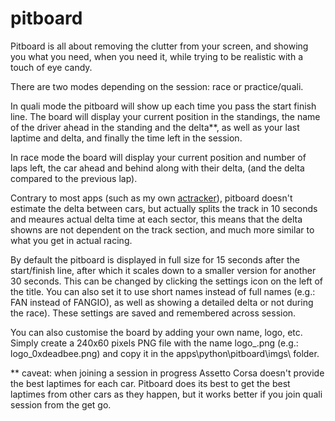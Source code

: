 # pitboard

Pitboard is all about removing the clutter from your screen, and showing you what you need, when you need it, while trying to be realistic with a touch of eye candy.

There are two modes depending on the session: race or practice/quali.

In quali mode the pitboard will show up each time you pass the start finish line. The board will display your current position in the standings, the name of the driver ahead in the standing and the delta**, as well as your last laptime and delta, and finally the time left in the session.

In race mode the board will display your current position and number of laps left, the car ahead and behind along with their delta, (and the delta compared to the previous lap).

Contrary to most apps (such as my own [actracker](https://github.com/mathiasuk/actracker)), pitboard doesn't estimate the delta between cars, but actually splits the track in 10 seconds and meaures actual delta time at each sector, this means that the delta showns are not dependent on the track section, and much more similar to what you get in actual racing.

By default the pitboard is displayed in full size for 15 seconds after the start/finish line, after which it scales down to a smaller version for another 30 seconds. This can be changed by clicking the settings icon on the left of the title. You can also set it to use short names instead of full names (e.g.: FAN instead of FANGIO), as well as showing a detailed delta or not during the race). These settings are saved and remembered across session.

You can also customise the board by adding your own name, logo, etc. Simply create a 240x60 pixels PNG file with the name logo_<username>.png (e.g.: logo_0xdeadbee.png) and copy it in the apps\python\pitboard\imgs\ folder.

** caveat: when joining a session in progress Assetto Corsa doesn't provide the best laptimes for each car. Pitboard does its best to get the best laptimes from other cars as they happen, but it works better if you join quali session from the get go.

